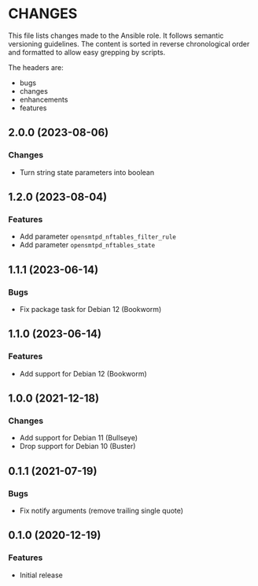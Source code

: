 # CHANGES

This file lists changes made to the Ansible role. It follows semantic versioning
guidelines. The content is sorted in reverse chronological order and formatted
to allow easy grepping by scripts.

The headers are:
- bugs
- changes
- enhancements
- features

## 2.0.0 (2023-08-06)

### Changes

- Turn string state parameters into boolean

## 1.2.0 (2023-08-04)

### Features

- Add parameter `opensmtpd_nftables_filter_rule`
- Add parameter `opensmtpd_nftables_state`

## 1.1.1 (2023-06-14)

### Bugs

- Fix package task for Debian 12 (Bookworm)


## 1.1.0 (2023-06-14)

### Features

- Add support for Debian 12 (Bookworm)

## 1.0.0 (2021-12-18)

### Changes

- Add support for Debian 11 (Bullseye)
- Drop support for Debian 10 (Buster)

## 0.1.1 (2021-07-19)

### Bugs

- Fix notify arguments (remove trailing single quote)

## 0.1.0 (2020-12-19)

### Features

- Initial release
